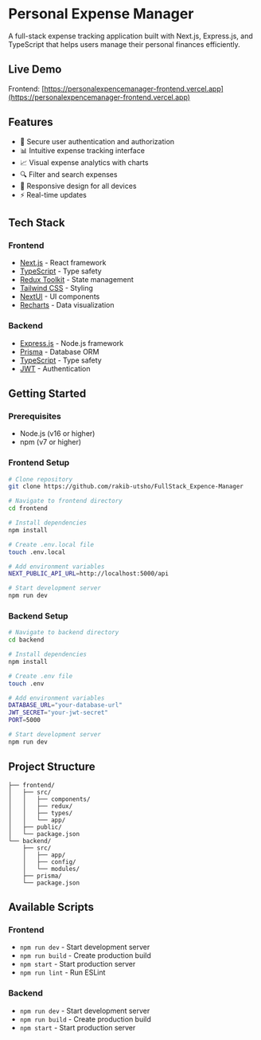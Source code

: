 # Personal Expense Manager

A full-stack expense tracking application built with Next.js, Express.js, and TypeScript that helps users manage their personal finances efficiently.

## Live Demo

Frontend: [https://personalexpencemanager-frontend.vercel.app](https://personalexpencemanager-frontend.vercel.app)

## Features

- 🔐 Secure user authentication and authorization
- 📊 Intuitive expense tracking interface
- 📈 Visual expense analytics with charts
- 🔍 Filter and search expenses
- 📱 Responsive design for all devices
- ⚡ Real-time updates

## Tech Stack

### Frontend
- [Next.js](https://nextjs.org/) - React framework
- [TypeScript](https://www.typescriptlang.org/) - Type safety
- [Redux Toolkit](https://redux-toolkit.js.org/) - State management
- [Tailwind CSS](https://tailwindcss.com/) - Styling
- [NextUI](https://nextui.org/) - UI components
- [Recharts](https://recharts.org/) - Data visualization

### Backend
- [Express.js](https://expressjs.com/) - Node.js framework
- [Prisma](https://www.prisma.io/) - Database ORM
- [TypeScript](https://www.typescriptlang.org/) - Type safety
- [JWT](https://jwt.io/) - Authentication

## Getting Started

### Prerequisites
- Node.js (v16 or higher)
- npm (v7 or higher)

### Frontend Setup
```bash
# Clone repository
git clone https://github.com/rakib-utsho/FullStack_Expence-Manager

# Navigate to frontend directory
cd frontend

# Install dependencies
npm install

# Create .env.local file
touch .env.local

# Add environment variables
NEXT_PUBLIC_API_URL=http://localhost:5000/api

# Start development server
npm run dev
```

### Backend Setup
```bash
# Navigate to backend directory
cd backend

# Install dependencies
npm install

# Create .env file
touch .env

# Add environment variables
DATABASE_URL="your-database-url"
JWT_SECRET="your-jwt-secret"
PORT=5000

# Start development server
npm run dev
```

## Project Structure

```
├── frontend/
│   ├── src/
│   │   ├── components/
│   │   ├── redux/
│   │   ├── types/
│   │   └── app/
│   ├── public/
│   └── package.json
└── backend/
    ├── src/
    │   ├── app/
    │   ├── config/
    │   └── modules/
    ├── prisma/
    └── package.json
```

## Available Scripts

### Frontend
- `npm run dev` - Start development server
- `npm run build` - Create production build
- `npm start` - Start production server
- `npm run lint` - Run ESLint

### Backend
- `npm run dev` - Start development server
- `npm run build` - Create production build
- `npm start` - Start production server
